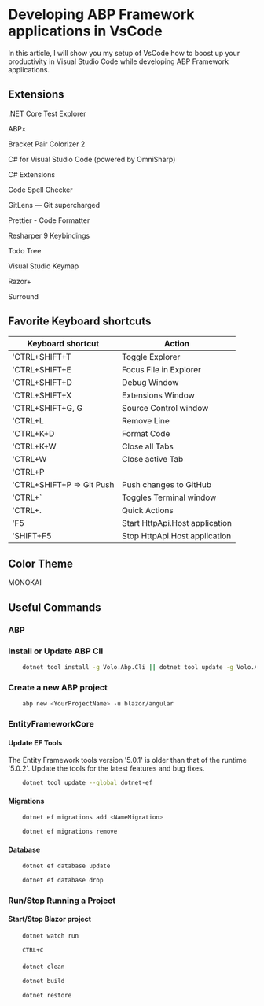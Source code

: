 # Developing ABP Framework applications in VsCode

In this article, I will show you my setup of VsCode how to boost up your productivity in Visual Studio Code while developing ABP Framework applications.

## Extensions

.NET Core Test Explorer

ABPx

Bracket Pair Colorizer 2

C# for Visual Studio Code (powered by OmniSharp)

C# Extensions

Code Spell Checker

GitLens — Git supercharged

Prettier - Code Formatter

Resharper 9 Keybindings

Todo Tree

Visual Studio Keymap

Razor+

Surround

## Favorite Keyboard shortcuts

| Keyboard shortcut                     | Action                                                                |
|---------------------------------------|-----------------------------------------------------------------------|
|'CTRL+SHIFT+T                          | Toggle Explorer
|'CTRL+SHIFT+E                          | Focus File in Explorer
|'CTRL+SHIFT+D                          | Debug Window
|'CTRL+SHIFT+X                          | Extensions Window
|'CTRL+SHIFT+G, G                       | Source Control window
|'CTRL+L                                | Remove Line
|'CTRL+K+D                              | Format Code
|'CTRL+K+W                              | Close all Tabs
|'CTRL+W                                | Close active Tab
|'CTRL+P                                |
|'CTRL+SHIFT+P => Git Push              | Push changes to GitHub
|'CTRL+`                                | Toggles Terminal window
|'CTRL+.                                | Quick Actions
|'F5                                    | Start HttpApi.Host application
|'SHIFT+F5                              | Stop HttpApi.Host application



## Color Theme

MONOKAI

## Useful Commands

### ABP

### Install or Update ABP ClI

```bash
    dotnet tool install -g Volo.Abp.Cli || dotnet tool update -g Volo.Abp.Cli
```

### Create a new ABP project

```bash
    abp new <YourProjectName> -u blazor/angular
```

### EntityFrameworkCore

#### Update EF Tools

The Entity Framework tools version '5.0.1' is older than that of the runtime '5.0.2'. 
Update the tools for the latest features and bug fixes.

```bash
    dotnet tool update --global dotnet-ef
```

#### Migrations


```bash
    dotnet ef migrations add <NameMigration>
```

```bash
    dotnet ef migrations remove
```

#### Database

```bash
    dotnet ef database update
```

```bash
    dotnet ef database drop
```


### Run/Stop Running a Project



#### Start/Stop Blazor project

```bash
    dotnet watch run
```

```bash
    CTRL+C
```

#### 

```bash
    dotnet clean
```

```bash
    dotnet build
```

```bash
    dotnet restore
```
